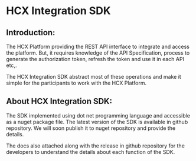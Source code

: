 # HCX Integration SDK

## Introduction:

The HCX Platform providing the REST API interface to integrate and access the platform. But, it requires knowledge of the API Specification, process to generate the authorization token, refresh the token and use it in each API etc,.

The HCX Integration SDK abstract most of these operations and make it simple for the participants to work with the HCX Platform.

## About HCX Integration SDK:

The SDK implemented using dot net programming language and accessible as a nuget package file. The latest version of the SDK is available in github repository. We will soon publish it to nuget repository and provide the details.

The docs also attached along with the release in github repository for the developers to understand the details about each function of the SDK.

